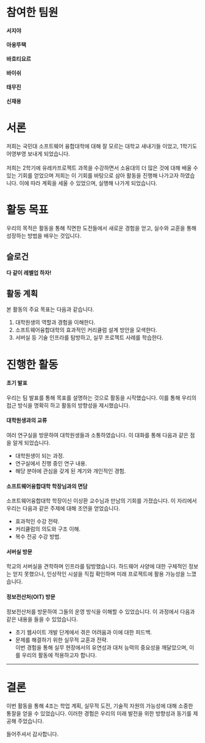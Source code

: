 <!---
# Welcome to GitHub

유레카 프로젝트 팀 생성을 축하합니다.

**팀페이지 주소** -> https://kookmin-sw-eureka.github.io/ '{{분반 및 자신의 팀 번호}}'

**예시)** 2024년 1분반 1조  https://kookmin-sw-eureka.github.io/eureka-2024-101

## Markdown을 사용하여 내용꾸미기

Markdown은 작문을 스타일링하기위한 가볍고 사용하기 쉬운 구문입니다. 여기에는 다음을위한 규칙이 포함됩니다.

```markdown
Syntax highlighted code block

# Header 1
## Header 2
### Header 3

- Bulleted
- List

1. Numbered
2. List

**Bold** and _Italic_ and `Code` text

[Link](url) and ![Image](src)
```

자세한 내용은 [GitHub Flavored Markdown](https://guides.github.com/features/mastering-markdown/).

### Support or Contact

readme 파일 생성에 추가적인 도움이 필요하면 [도움말](https://help.github.com/articles/about-readmes/) 이나 [contact support](https://github.com/contact) 을 이용하세요.
--->
# 참여한 팀원

**서지야**<br><br>**아웅뚜택**<br><br>**바흐티요르**<br><br>**바이쉬**<br><br>**태무진**<br><br>**신재용**

# 서론

저희는 국민대 소프트웨어 융합대학에 대해 잘 모르는 대학교 새내기들 이었고, 1학기도 어영부영 보내게 되었습니다.<br><br>저희는 2학기에 유레카프로젝트 과목을 수강하면서 소융대의 더 많은 것에 대해 배울 수 있는 기회를 얻었으며 저희는 이 기회를 바탕으로 삼아 활동을 진행해 나가고자 하였습니다. 이에 따라 계획을 세울 수 있었으며, 실행해 나가게 되었습니다.

# 활동 목표

우리의 목적은 활동을 통해 직면한 도전들에서 새로운 경험을 얻고, 실수와 교훈을 통해 성장하는 방법을 배우는 것입니다.

## 슬로건

**다 같이 레벨업 하자!**

## 활동 계획

본 활동의 주요 목표는 다음과 같습니다.  
1. 대학원생의 역할과 경험을 이해한다.  
2. 소프트웨어융합대학의 효과적인 커리큘럼 설계 방안을 모색한다.  
3. 서버실 등 기술 인프라를 탐방하고, 실무 프로젝트 사례를 학습한다.  

# 진행한 활동  

#### 초기 발표  
우리는 팀 발표를 통해 목표를 설명하는 것으로 활동을 시작했습니다. 이를 통해 우리의 접근 방식을 명확히 하고 활동의 방향성을 제시했습니다.  

#### 대학원생과의 교류
여러 연구실을 방문하여 대학원생들과 소통하였습니다. 이 대화를 통해 다음과 같은 점을 알게 되었습니다.  
- 대학원생이 되는 과정.  
- 연구실에서 진행 중인 연구 내용.  
- 해당 분야에 관심을 갖게 된 계기와 개인적인 경험.  

#### 소프트웨어융합대학 학장님과의 면담  
소프트웨어융합대학 학장이신 이상환 교수님과 만남의 기회를 가졌습니다. 이 자리에서 우리는 다음과 같은 주제에 대해 조언을 얻었습니다.  
- 효과적인 수강 전략.  
- 커리큘럼의 의도와 구조 이해.  
- 복수 전공 수강 방법.  

#### 서버실 방문
학교의 서버실을 견학하며 인프라를 탐방했습니다. 하드웨어 사양에 대한 구체적인 정보는 얻지 못했으나, 인상적인 시설을 직접 확인하며 미래 프로젝트에 활용 가능성을 느꼈습니다.  

#### 정보전산처(OIT) 방문
정보전산처를 방문하여 그들의 운영 방식을 이해할 수 있었습니다. 이 과정에서 다음과 같은 내용을 들을 수 있었습니다.  
- 초기 웹사이트 개발 단계에서 겪은 어려움과 이에 대한 피드백.  
- 문제를 해결하기 위한 실무적 교훈과 전략.  
이번 경험을 통해 실무 현장에서의 유연성과 대처 능력의 중요성을 깨달았으며, 이를 우리의 활동에 적용하고자 합니다.  

---

# 결론  
이번 활동을 통해 4조는 학업 계획, 실무적 도전, 기술적 자원의 가능성에 대해 소중한 통찰을 얻을 수 있었습니다. 이러한 경험은 우리의 미래 발전을 위한 방향성과 동기를 제공해 주었습니다.  

들어주셔서 감사합니다.
